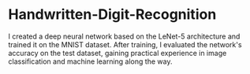 # Handwritten-Digit-Recognition
I created a deep neural network based on the LeNet-5 architecture and trained it on the MNIST dataset. After training, I evaluated the network's accuracy on the test dataset, gaining practical experience in image classification and machine learning along the way.
